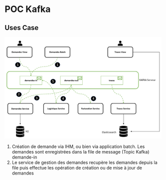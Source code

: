 # POC Kafka

## Uses Case

<img src="/pocs/screenshots/archi.PNG" width="600">

<ol>
  <li>Création de demande via IHM, ou bien via application batch. Les demandes sont enregistrées dans la file de message (Topic Kafka) demande-in</li>
  <li>Le service de gestion des demandes recupère les demandes depuis la file puis effectue les opération de création ou de mise à jour de demandes</li>
</ol>

